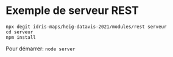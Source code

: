 # Exemple de serveur REST

```
npx degit idris-maps/heig-datavis-2021/modules/rest serveur
cd serveur
npm install
```

Pour démarrer: `node server`